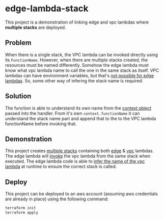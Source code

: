 # edge-lambda-stack

This project is a demonstration of linking edge and vpc lambdas where __multiple stacks__ are deployed.  

## Problem

When there is a single stack, the VPC lambda can be invoked directly using its `FunctionName`.  However, when there are multiple stacks created, the resources must be named differently.  Somehow the edge lambda must know what vpc lambda name to call the one in the same stack as itself.  VPC lambdas can have environment variables, but that's [not possible for edge lambdas](https://docs.aws.amazon.com/AmazonCloudFront/latest/DeveloperGuide/lambda-requirements-limits.html#lambda-requirements-lambda-function-configuration).  So, some other way of infering the stack name is required.

## Solution

The function is able to understand its own name from the [context object](https://docs.aws.amazon.com/lambda/latest/dg/nodejs-context.html) passed into the handler.  From it's own `context.functionName` it can understand the stack name part and append that to the to the VPC lambda functionName before invoking that.

##  Demonstration

This project creates [multiple stacks](main.tf#L3) containing both [edge](lambda/edge.js) & [vpc](lambda/vpc.js) lambdas.  The edge lambda will [invoke](lambda/edge.js#L200) the vpc lambda from the same stack when executed.  The edge lambda code is able to [infer the name of the vpc lambda](lambda/edge.js#L38-L40) at runtime to ensure the correct stack is called.

## Deploy

This project can be deployed to an aws account (assuming aws credentials are already in place) using the following command:

```bash
terraform init
terraform apply
```
